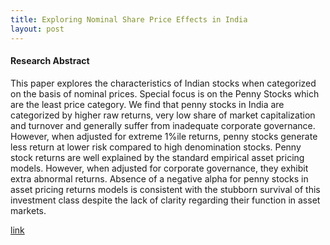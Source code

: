 ```yaml
---
title: Exploring Nominal Share Price Effects in India
layout: post
---
```




#### Research Abstract

This paper explores the characteristics of Indian stocks when categorized on the basis of nominal prices. Special focus is on the Penny Stocks which are the least price category. We find that penny stocks in India are categorized by higher raw returns, very low share of market capitalization and turnover and generally suffer from inadequate corporate governance. However, when adjusted for extreme 1%ile returns, penny stocks generate less return at lower risk compared to high denomination stocks. Penny stock returns are well explained by the standard empirical asset pricing models. However, when adjusted for corporate governance, they exhibit extra abnormal returns. Absence of a negative alpha for penny stocks in asset pricing returns models is consistent with the stubborn survival of this investment class despite the lack of clarity regarding their function in asset markets.


[link](/assets/Paper.pdf)



